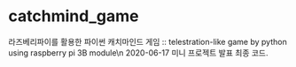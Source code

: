 # catchmind_game
라즈베리파이를 활용한 파이썬 캐치마인드 게임 :: telestration-like game by python using raspberry pi 3B module\n
2020-06-17 미니 프로젝트 발표 최종 코드.
